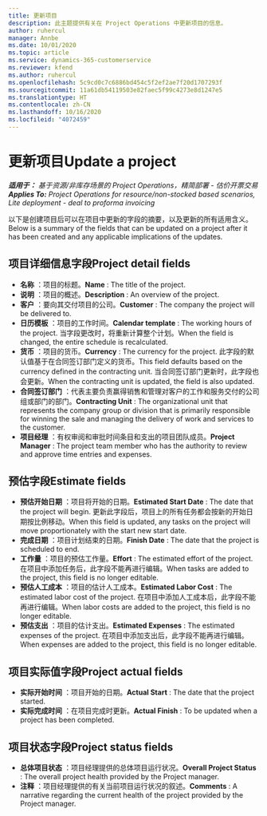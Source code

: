 ```yaml
---
title: 更新项目
description: 此主题提供有关在 Project Operations 中更新项目的信息。
author: ruhercul
manager: Annbe
ms.date: 10/01/2020
ms.topic: article
ms.service: dynamics-365-customerservice
ms.reviewer: kfend
ms.author: ruhercul
ms.openlocfilehash: 5c9cd0c7c6886bd454c5f2ef2ae7f20d1707293f
ms.sourcegitcommit: 11a61db54119503e82faec5f99c4273e8d1247e5
ms.translationtype: HT
ms.contentlocale: zh-CN
ms.lasthandoff: 10/16/2020
ms.locfileid: "4072459"
---
```

# <a name="update-a-project"></a><span data-ttu-id="a84f5-103">更新项目</span><span class="sxs-lookup"><span data-stu-id="a84f5-103">Update a project</span></span>

<span data-ttu-id="a84f5-104">_**适用于：** 基于资源/非库存场景的 Project Operations，精简部署 - 估价开票交易_</span><span class="sxs-lookup"><span data-stu-id="a84f5-104">_**Applies To:** Project Operations for resource/non-stocked based scenarios, Lite deployment - deal to proforma invoicing_</span></span>

<span data-ttu-id="a84f5-105">以下是创建项目后可以在项目中更新的字段的摘要，以及更新的所有适用含义。</span><span class="sxs-lookup"><span data-stu-id="a84f5-105">Below is a summary of the fields that can be updated on a project after it has been created and any applicable implications of the updates.</span></span>

## <a name="project-detail-fields"></a><span data-ttu-id="a84f5-106">项目详细信息字段</span><span class="sxs-lookup"><span data-stu-id="a84f5-106">Project detail fields</span></span>

- <span data-ttu-id="a84f5-107">**名称** ：项目的标题。</span><span class="sxs-lookup"><span data-stu-id="a84f5-107">**Name** : The title of the project.</span></span>
- <span data-ttu-id="a84f5-108">**说明** ：项目的概述。</span><span class="sxs-lookup"><span data-stu-id="a84f5-108">**Description** : An overview of the project.</span></span>
- <span data-ttu-id="a84f5-109">**客户** ：要向其交付项目的公司。</span><span class="sxs-lookup"><span data-stu-id="a84f5-109">**Customer** : The company the project will be delivered to.</span></span>
- <span data-ttu-id="a84f5-110">**日历模板** ：项目的工作时间。</span><span class="sxs-lookup"><span data-stu-id="a84f5-110">**Calendar template** : The working hours of the project.</span></span> <span data-ttu-id="a84f5-111">当字段更改时，将重新计算整个计划。</span><span class="sxs-lookup"><span data-stu-id="a84f5-111">When the field is changed, the entire schedule is recalculated.</span></span>
- <span data-ttu-id="a84f5-112">**货币** ：项目的货币。</span><span class="sxs-lookup"><span data-stu-id="a84f5-112">**Currency** : The currency for the project.</span></span> <span data-ttu-id="a84f5-113">此字段的默认值基于在合同签订部门定义的货币。</span><span class="sxs-lookup"><span data-stu-id="a84f5-113">This field defaults based on the currency defined in the contracting unit.</span></span> <span data-ttu-id="a84f5-114">当合同签订部门更新时，此字段也会更新。</span><span class="sxs-lookup"><span data-stu-id="a84f5-114">When the contracting unit is updated, the field is also updated.</span></span>
- <span data-ttu-id="a84f5-115">**合同签订部门** ：代表主要负责赢得销售和管理对客户的工作和服务交付的公司组或部门的部门。</span><span class="sxs-lookup"><span data-stu-id="a84f5-115">**Contracting Unit** : The organizational unit that represents the company group or division that is primarily responsible for winning the sale and managing the delivery of work and services to the customer.</span></span> 
- <span data-ttu-id="a84f5-116">**项目经理** ：有权审阅和审批时间条目和支出的项目团队成员。</span><span class="sxs-lookup"><span data-stu-id="a84f5-116">**Project Manager** : The project team member who has the authority to review and approve time entries and expenses.</span></span>

## <a name="estimate-fields"></a><span data-ttu-id="a84f5-117">预估字段</span><span class="sxs-lookup"><span data-stu-id="a84f5-117">Estimate fields</span></span>

- <span data-ttu-id="a84f5-118">**预估开始日期** ：项目将开始的日期。</span><span class="sxs-lookup"><span data-stu-id="a84f5-118">**Estimated Start Date** : The date that the project will begin.</span></span> <span data-ttu-id="a84f5-119">更新此字段后，项目上的所有任务都会按新的开始日期按比例移动。</span><span class="sxs-lookup"><span data-stu-id="a84f5-119">When this field is updated, any tasks on the project will move proportionately with the start new start date.</span></span>
- <span data-ttu-id="a84f5-120">**完成日期** ：项目计划结束的日期。</span><span class="sxs-lookup"><span data-stu-id="a84f5-120">**Finish Date** : The date that the project is scheduled to end.</span></span>
- <span data-ttu-id="a84f5-121">**工作量** ：项目的预估工作量。</span><span class="sxs-lookup"><span data-stu-id="a84f5-121">**Effort** : The estimated effort of the project.</span></span> <span data-ttu-id="a84f5-122">在项目中添加任务后，此字段不能再进行编辑。</span><span class="sxs-lookup"><span data-stu-id="a84f5-122">When tasks are added to the project, this field is no longer editable.</span></span>
- <span data-ttu-id="a84f5-123">**预估人工成本** ：项目的估计人工成本。</span><span class="sxs-lookup"><span data-stu-id="a84f5-123">**Estimated Labor Cost** : The estimated labor cost of the project.</span></span> <span data-ttu-id="a84f5-124">在项目中添加人工成本后，此字段不能再进行编辑。</span><span class="sxs-lookup"><span data-stu-id="a84f5-124">When labor costs are added to the project, this field is no longer editable.</span></span>
- <span data-ttu-id="a84f5-125">**预估支出** ：项目的估计支出。</span><span class="sxs-lookup"><span data-stu-id="a84f5-125">**Estimated Expenses** : The estimated expenses of the project.</span></span> <span data-ttu-id="a84f5-126">在项目中添加支出后，此字段不能再进行编辑。</span><span class="sxs-lookup"><span data-stu-id="a84f5-126">When expenses are added to the project, this field is no longer editable.</span></span>

## <a name="project-actual-fields"></a><span data-ttu-id="a84f5-127">项目实际值字段</span><span class="sxs-lookup"><span data-stu-id="a84f5-127">Project actual fields</span></span>
- <span data-ttu-id="a84f5-128">**实际开始时间** ：项目开始的日期。</span><span class="sxs-lookup"><span data-stu-id="a84f5-128">**Actual Start** : The date that the project started.</span></span>
- <span data-ttu-id="a84f5-129">**实际完成时间** ：在项目完成时更新。</span><span class="sxs-lookup"><span data-stu-id="a84f5-129">**Actual Finish** : To be updated when a project has been completed.</span></span>

## <a name="project-status-fields"></a><span data-ttu-id="a84f5-130">项目状态字段</span><span class="sxs-lookup"><span data-stu-id="a84f5-130">Project status fields</span></span>

- <span data-ttu-id="a84f5-131">**总体项目状态** ：项目经理提供的总体项目运行状况。</span><span class="sxs-lookup"><span data-stu-id="a84f5-131">**Overall Project Status** : The overall project health provided by the Project manager.</span></span>
- <span data-ttu-id="a84f5-132">**注释** ：项目经理提供的有关当前项目运行状况的叙述。</span><span class="sxs-lookup"><span data-stu-id="a84f5-132">**Comments** : A narrative regarding the current health of the project provided by the Project manager.</span></span>

